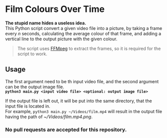 # Film Colours Over Time

**The stupid name hides a useless idea.**\
This Python script convert a given video file into a picture, by taking a frame every *n* seconds, calculating the average colour of that frame, and adding a vertical line to the output picture with the given colour.
> The script uses [FFMpeg](https://www.ffmpeg.org/) to extract the frames, so it is required for the script to work.

## Usage
The first argument need to be th input video file, and the second argument can be the output image file.\
**`python3 main.py <input video file> <optional: output image file>`**

If the output file is left out, it will be put into the same directory, that the input file is located in.\
For example, `python3 main.py ~/Videos/film.mp4` will result in the output file having the path of *~/Videos/film.mp4.png*.

### No pull requests are accepted for this repository.
